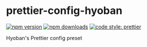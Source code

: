 # prettier-config-hyoban

[![npm version][npm-version-src]][npm-version-href]
[![npm downloads][npm-downloads-src]][npm-downloads-href]
[![code style: prettier](https://img.shields.io/badge/code_style-prettier-ff69b4.svg?style=flat)](https://github.com/prettier/prettier)

Hyoban's Prettier config preset

<!-- Badges -->

[npm-version-src]: https://img.shields.io/npm/v/prettier-config-hyoban?style=flat&colorA=080f12&colorB=1fa669
[npm-version-href]: https://npmjs.com/package/prettier-config-hyoban
[npm-downloads-src]: https://img.shields.io/npm/dm/prettier-config-hyoban?style=flat&colorA=080f12&colorB=1fa669
[npm-downloads-href]: https://npmjs.com/package/prettier-config-hyoban
